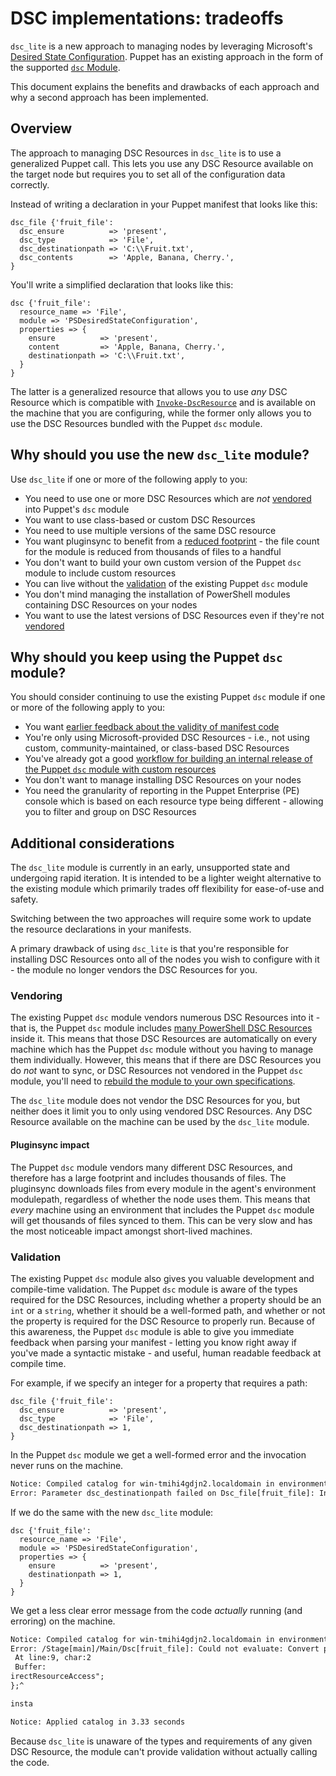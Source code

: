 # DSC implementations: tradeoffs
`dsc_lite` is a new approach to managing nodes by leveraging Microsoft's [Desired State Configuration](https://docs.microsoft.com/en-us/powershell/dsc/overview).
Puppet has an existing approach in the form of the supported [`dsc` Module](https://github.com/puppetlabs/puppetlabs-dsc).

This document explains the benefits and drawbacks of each approach and why a second approach has been implemented.

## Overview
The approach to managing DSC Resources in `dsc_lite` is to use a generalized Puppet call.
This lets you use any DSC Resource available on the target node but requires you to set all of the configuration data correctly.

Instead of writing a declaration in your Puppet manifest that looks like this:

```puppet
dsc_file {'fruit_file':
  dsc_ensure          => 'present',
  dsc_type            => 'File',
  dsc_destinationpath => 'C:\\Fruit.txt',
  dsc_contents        => 'Apple, Banana, Cherry.',
}
```

You'll write a simplified declaration that looks like this:

```puppet
dsc {'fruit_file':
  resource_name => 'File',
  module => 'PSDesiredStateConfiguration',
  properties => {
    ensure          => 'present',
    content         => 'Apple, Banana, Cherry.',
    destinationpath => 'C:\\Fruit.txt',
  }
}
```

The latter is a generalized resource that allows you to use _any_ DSC Resource which is compatible with [`Invoke-DscResource`](https://docs.microsoft.com/en-us/powershell/module/psdesiredstateconfiguration/invoke-dscresource?view=powershell-5.1) and is available on the machine that you are configuring, while the former only allows you to use the DSC Resources bundled with the Puppet `dsc` module.

## Why should you use the new `dsc_lite` module?

Use `dsc_lite` if one or more of the following apply to you:

+ You need to use one or more DSC Resources which are _not_ [vendored](#vendoring) into Puppet's `dsc` module
+ You want to use class-based or custom DSC Resources
+ You need to use multiple versions of the same DSC resource
+ You want pluginsync to benefit from a [reduced footprint](#pluginsync-impact) - the file count for the module is reduced from thousands of files to a handful
+ You don't want to build your own custom version of the Puppet `dsc` module to include custom resources
+ You can live without the [validation](#validation) of the existing Puppet `dsc` module
+ You don't mind managing the installation of PowerShell modules containing DSC Resources on your nodes
+ You want to use the latest versions of DSC Resources even if they're not [vendored](#vendoring)

## Why should you keep using the Puppet `dsc` module?

You should consider continuing to use the existing Puppet `dsc` module if one or more of the following apply to you:

+ You want [earlier feedback about the validity of manifest code](#validation)
+ You're only using Microsoft-provided DSC Resources - i.e., not using custom, community-maintained, or class-based DSC Resources
+ You've already got a good [workflow for building an internal release of the Puppet `dsc` module with custom resources](https://github.com/puppetlabs/puppetlabs-dsc/blob/master/README_BUILD.md)
+ You don't want to manage installing DSC Resources on your nodes
+ You need the granularity of reporting in the Puppet Enterprise (PE) console which is based on each resource type being different - allowing you to filter and group on DSC Resources

## Additional considerations

The `dsc_lite` module is currently in an early, unsupported state and undergoing rapid iteration.
It is intended to be a lighter weight alternative to the existing module which primarily trades off flexibility for ease-of-use and safety.

Switching between the two approaches will require some work to update the resource declarations in your manifests.

A primary drawback of using `dsc_lite` is that you're responsible for installing DSC Resources onto all of the nodes you wish to configure with it - the module no longer vendors the DSC Resources for you.

### Vendoring

The existing Puppet `dsc` module vendors numerous DSC Resources into it - that is, the Puppet `dsc` module includes [many PowerShell DSC Resources](https://github.com/puppetlabs/puppetlabs-dsc/tree/master/lib/puppet_x/dsc_resources) inside it.
This means that those DSC Resources are automatically on every machine which has the Puppet `dsc` module without you having to manage them individually.
However, this means that if there are DSC Resources you do _not_ want to sync, or DSC Resources not vendored in the Puppet `dsc` module, you'll need to [rebuild the module to your own specifications](https://github.com/puppetlabs/puppetlabs-dsc/blob/master/README_BUILD.md).

The `dsc_lite` module does not vendor the DSC Resources for you, but neither does it limit you to only using vendored DSC Resources.
Any DSC Resource available on the machine can be used by the `dsc_lite` module.

#### Pluginsync impact
The Puppet `dsc` module vendors many different DSC Resources, and therefore has a large footprint and includes thousands of files.
The pluginsync downloads files from every module in the agent's environment modulepath, regardless of whether the node uses them.
This means that _every_ machine using an environment that includes the Puppet `dsc` module will get thousands of files synced to them.
This can be very slow and has the most noticeable impact amongst short-lived machines.

### Validation
The existing Puppet `dsc` module also gives you valuable development and compile-time validation.
The Puppet `dsc` module is aware of the types required for the DSC Resources, including whether a property should be an `int` or a `string`, whether it should be a well-formed path, and whether or not the property is required for the DSC Resource to properly run.
Because of this awareness, the Puppet `dsc` module is able to give you immediate feedback when parsing your manifest - letting you know right away if you've made a syntactic mistake - and useful, human readable feedback at compile time.

For example, if we specify an integer for a property that requires a path:

```puppet
dsc_file {'fruit_file':
  dsc_ensure          => 'present',
  dsc_type            => 'File',
  dsc_destinationpath => 1,
}
```

In the Puppet `dsc` module we get a well-formed error and the invocation never runs on the machine.

```txt
Notice: Compiled catalog for win-tmihi4gdjn2.localdomain in environment production in 0.30 seconds
Error: Parameter dsc_destinationpath failed on Dsc_file[fruit_file]: Invalid value '1'. Should be a string at C:/code/old.pp:1
```

If we do the same with the new `dsc_lite` module:

```puppet
dsc {'fruit_file':
  resource_name => 'File',
  module => 'PSDesiredStateConfiguration',
  properties => {
    ensure          => 'present',
    destinationpath => 1,
  }
}
```

We get a less clear error message from the code _actually_ running (and erroring) on the machine.

```txt
Notice: Compiled catalog for win-tmihi4gdjn2.localdomain in environment production in 0.46 seconds
Error: /Stage[main]/Main/Dsc[fruit_file]: Could not evaluate: Convert property 'destinationpath' value from type 'SINT64' to type 'STRING' failed
 At line:9, char:2
 Buffer:
irectResourceAccess";
};^

insta

Notice: Applied catalog in 3.33 seconds
```

Because `dsc_lite` is unaware of the types and requirements of any given DSC Resource, the module can't provide validation without actually calling the code.